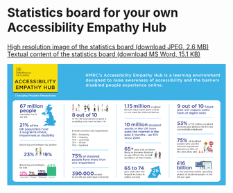 
# Statistics board for your own Accessibility Empathy Hub

[High resolution image of the statistics board (download JPEG, 2.6 MB)](HMRC-AccessiblityEmpathyHub-StatsBoard%20%28High%20Resolution%202.6%20MB%29.jpg)  
[Textual content of the statistics board (download MS Word, 15.1 KB)](HMRC-AccessibilityEmpathyHub-StatsBoard%20%28MS%20Word%2015.1%20KB%29.docx)

[![a HM Revenue &amp; Customs Accessibility Empathy Hub Changing People's Perceptions branded statistics board with graphics of the United Kingdom, people, road signs and credit card](../../assets/images/resources/stats-board-preview.jpg)](HMRC-AccessiblityEmpathyHub-StatsBoard%20%28High%20Resolution%202.6%20MB%29.jpg)
